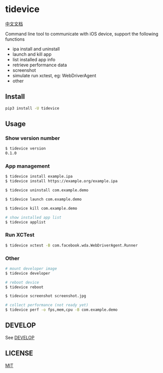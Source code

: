 # tidevice

[中文文档](README_CN.md)

Command line tool to communicate with iOS device, support the following functions

- ipa install and uninstall
- launch and kill app
- list installed app info
- retrieve performance data
- screenshot
- simulate run xctest, eg: WebDriverAgent
- other

## Install
```bash
pip3 install -U tidevice
```

## Usage

### Show version number
```bash
$ tidevice version
0.1.0
```

### App management
```bash
$ tidevice install example.ipa
$ tidevice install https://example.org/example.ipa

$ tidevice uninstall com.example.demo

$ tidevice launch com.example.demo

$ tidevice kill com.example.demo

# show installed app list
$ tidevice applist
```

### Run XCTest
```bash
$ tidevice xctest -B com.facebook.wda.WebDriverAgent.Runner
```

### Other
```bash
# mount developer image
$ tidevice developer

# reboot device
$ tidevice reboot

$ tidevice screenshot screenshot.jpg

# collect performance (not ready yet)
$ tidevice perf -o fps,mem,cpu -B com.example.demo
```

## DEVELOP
See [DEVELOP](DEVELOP.md)

## LICENSE
[MIT](LICENSE.md)
